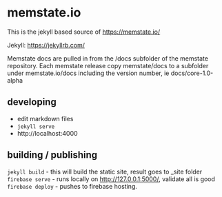 # memstate.io
This is the jekyll based source of https://memstate.io/

Jekyll: https://jekyllrb.com/


Memstate docs are pulled in from the /docs subfolder of the memstate repository. Each memstate release copy memstate/docs to a subfolder under memstate.io/docs including the version number, ie docs/core-1.0-alpha

## developing

* edit markdown files
* ```jekyll serve```
* http://localhost:4000


## building / publishing

```jekyll build``` - this will build the static site, result goes to _site folder
```firebase serve``` - runs locally on http://127.0.0.1:5000/, validate all is good
```firebase deploy``` - pushes to firebase hosting.